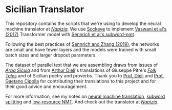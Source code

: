 # Sicilian Translator

This repository contains the scripts that we're using to develop the neural machine translator at [_Napizia_](https://translate.napizia.com/).  We use [Sockeye](https://awslabs.github.io/sockeye/) to implement [Vaswani et al's (2017)](https://arxiv.org/abs/1706.03762) Transformer model with [Sennrich et al's subword-nmt](https://github.com/rsennrich/subword-nmt).

Following the best practices of [Sennrich and Zhang (2019)](https://arxiv.org/abs/1905.11901), the networks are small and have fewer layers and the models were trained with small batch sizes and larger dropout parameters.

The dataset of parallel text that we are assembling draws from issues of [_Arba Sicula_](http://www.arbasicula.org/) and from [Arthur Dieli](http://www.dieli.net/)'s translations of Giuseppe Pitrè's [_Folk Tales_](https://scn.wikipedia.org/wiki/F%C3%A0uli,_nueddi_e_cunti_pupulari_siciliani) and of Sicilian poetry and proverbs.  Thank you to [Prof. Dieli](http://www.dieli.net/) and [Prof. Gaetano Cipolla](http://www.arbasicula.org/) for contributing their translations to this project and for their good advice and encouragement.

For more information, see my notes on [neural machine translation](https://www.doviak.net/pages/ml-sicilian/ml-scn_p03.shtml), [subword splitting](https://www.doviak.net/pages/ml-sicilian/ml-scn_p04.shtml) and [low-resource NMT](https://www.doviak.net/pages/ml-sicilian/ml-scn_p05.shtml).  And check out the translator at [_Napizia_](https://translate.napizia.com/).
